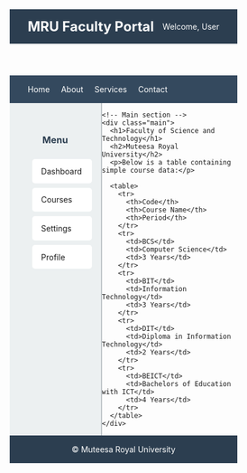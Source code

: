   <!DOCTYPE html>
<html lang="en">
<head>
  <meta charset="UTF-8">
  <meta name="viewport" content="width=device-width, initial-scale=1.0">
  <title>Faculty Dashboard</title>
  <style>
    * {
      margin: 0;
      padding: 0;
      box-sizing: border-box;
    }

    body {
      font-family: Arial, sans-serif;
      display: flex;
      flex-direction: column;
      min-height: 100vh;
    }

    /* Header Styles */
    header {
      background-color: #2c3e50;
      color: white;
      padding: 1rem 2rem;
      display: flex;
      justify-content: space-between;
      align-items: center;
    }

    .logo {
      font-size: 1.5rem;
      font-weight: bold;
    }

    /* Navigation */
    nav {
      background-color: #34495e;
      padding: 1rem 2rem;
    }

    nav a {
      color: white;
      text-decoration: none;
      margin-right: 1rem;
    }

    nav a:hover {
      text-decoration: underline;
    }

    /* Main Content Container */
    .content-container {
      display: flex;
      flex: 1;
    }

    /* Sidebar Styles */
    .sidebar {
      width: 250px;
      background-color: #ecf0f1;
      padding: 2rem 1rem;
      border-right: 2px solid #bdc3c7;
    }

    .sidebar h3 {
      margin-bottom: 1.5rem;
      color: #2c3e50;
      text-align: center;
    }

    .sidebar ul {
      list-style: none;
    }

    .sidebar li {
      padding: 0.8rem 1rem;
      margin-bottom: 0.5rem;
      background-color: white;
      border-radius: 5px;
      cursor: pointer;
      transition: background-color 0.3s;
    }

    .sidebar li:hover {
      background-color: #3498db;
      color: white;
    }

    /* Main Content Styles */
    .main {
      flex: 1;
      padding: 2rem;
      background-color: #f8f9fa;
    }

    .main h1 {
      color: #2c3e50;
      margin-bottom: 0.5rem;
    }

    .main h2 {
      color: #7f8c8d;
      margin-bottom: 1.5rem;
      font-weight: normal;
    }

    .main p {
      margin-bottom: 1.5rem;
      line-height: 1.6;
    }

    /* Table Styles */
    table {
      width: 100%;
      border-collapse: collapse;
      background-color: white;
      box-shadow: 0 2px 5px rgba(0,0,0,0.1);
    }

    th, td {
      padding: 1rem;
      text-align: left;
      border-bottom: 1px solid #ddd;
    }

    th {
      background-color: #34495e;
      color: white;
    }

    tr:hover {
      background-color: #f5f5f5;
    }

    /* Footer Styles */
    footer {
      background-color: #2c3e50;
      color: white;
      text-align: center;
      padding: 1rem;
      margin-top: auto;
    }
  </style>
</head>
<body>

  <!-- Header -->
  <header>
    <div class="logo">MRU Faculty Portal</div>
    <div>Welcome, User</div>
  </header>

  <!-- Navigation -->
  <nav>
    <a href="#">Home</a>
    <a href="#">About</a>
    <a href="#">Services</a>
    <a href="#">Contact</a>
  </nav>

  <!-- Main Content Container -->
  <div class="content-container">
    <!-- Sidebar -->
    <div class="sidebar">
      <h3>Menu</h3>
      <ul>
        <li>Dashboard</li>
        <li>Courses</li>
        <li>Settings</li>
        <li>Profile</li>
      </ul>
    </div>

    <!-- Main section -->
    <div class="main">
      <h1>Faculty of Science and Technology</h1>
      <h2>Muteesa Royal University</h2>
      <p>Below is a table containing simple course data:</p>

      <table>
        <tr>
          <th>Code</th>
          <th>Course Name</th>
          <th>Period</th>
        </tr>
        <tr>
          <td>BCS</td>
          <td>Computer Science</td>
          <td>3 Years</td>
        </tr>
        <tr>
          <td>BIT</td>
          <td>Information Technology</td>
          <td>3 Years</td>
        </tr>
        <tr>
          <td>DIT</td>
          <td>Diploma in Information Technology</td>
          <td>2 Years</td>
        </tr>
        <tr>
          <td>BEICT</td>
          <td>Bachelors of Education with ICT</td>
          <td>4 Years</td>
        </tr>
      </table>
    </div>
  </div>

  <!-- Footer -->
  <footer>
    &copy; <span id="year"></span> Muteesa Royal University 
  </footer>

  <script>
    // Automatically insert the current year in footer
    document.getElementById("year").textContent = new Date().getFullYear();
  </script>

</body>
</html>    

